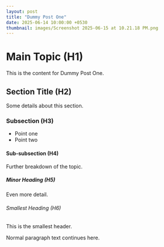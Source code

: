 ```yaml
---
layout: post
title: "Dummy Post One"
date: 2025-06-14 10:00:00 +0530
thumbnail: images/Screenshot 2025-06-15 at 10.21.18 PM.png
---
```


# Main Topic (H1)

This is the content for Dummy Post One.

## Section Title (H2)

Some details about this section.

### Subsection (H3)

- Point one
- Point two

#### Sub-subsection (H4)

Further breakdown of the topic.

##### Minor Heading (H5)

Even more detail.

###### Smallest Heading (H6)

This is the smallest header.

Normal paragraph text continues here.